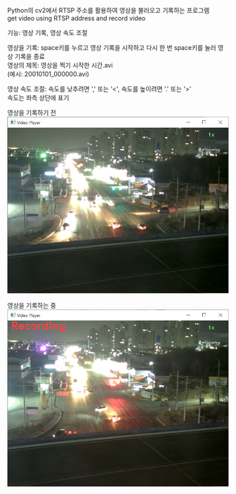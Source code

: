 Python의 cv2에서 RTSP 주소를 활용하여 영상을 불러오고 기록하는 프로그램  
get video using RTSP address and record video  

기능: 영상 기록, 영상 속도 조절

영상을 기록: space키를 누르고 영상 기록을 시작하고 다시 한 번 space키를 눌러 영상 기록을 종료  
영상의 제목: 영상을 찍기 시작한 시간.avi   
(예시: 20010101_000000.avi)  

영상 속도 조절: 속도를 낮추려면 ',' 또는 '<', 속도를 높이려면 '.' 또는 '>'  
속도는 좌측 상단에 표기  

영상을 기록하기 전  
![](./resources/img1.png)  


영상을 기록하는 중  
![](./resources/img2.png)  

